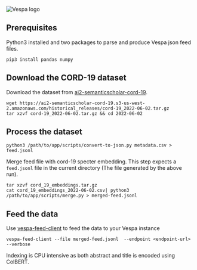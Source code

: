 <!-- Copyright Yahoo. Licensed under the terms of the Apache 2.0 license. See LICENSE in the project root. -->

![Vespa logo](https://vespa.ai/assets/vespa-logo-color.png)

## Prerequisites
Python3 installed and two packages to parse and produce Vespa json feed
files. 

```
pip3 install pandas numpy 
```

## Download the CORD-19 dataset 
Download the dataset from [ai2-semanticscholar-cord-19](https://ai2-semanticscholar-cord-19.s3-us-west-2.amazonaws.com/historical_releases.html).

```
wget https://ai2-semanticscholar-cord-19.s3-us-west-2.amazonaws.com/historical_releases/cord-19_2022-06-02.tar.gz
tar xzvf cord-19_2022-06-02.tar.gz && cd 2022-06-02
```

## Process the dataset
```
python3 /path/to/app/scripts/convert-to-json.py metadata.csv > feed.jsonl
```
Merge feed file with cord-19 specter embedding. This step expects a `feed.jsonl` file in
the current directory (The file generated by the above run).

```
tar xzvf cord_19_embeddings.tar.gz
cat cord_19_embeddings_2022-06-02.csv| python3 /path/to/app/scripts/merge.py > merged-feed.jsonl
```

## Feed the data
Use [vespa-feed-client](https://docs.vespa.ai/en/vespa-feed-client.html) to feed the data to your Vespa instance
```
vespa-feed-client --file merged-feed.jsonl  --endpoint <endpoint-url>  --verbose
```
Indexing is CPU intensive as both abstract and title is encoded using ColBERT. 
